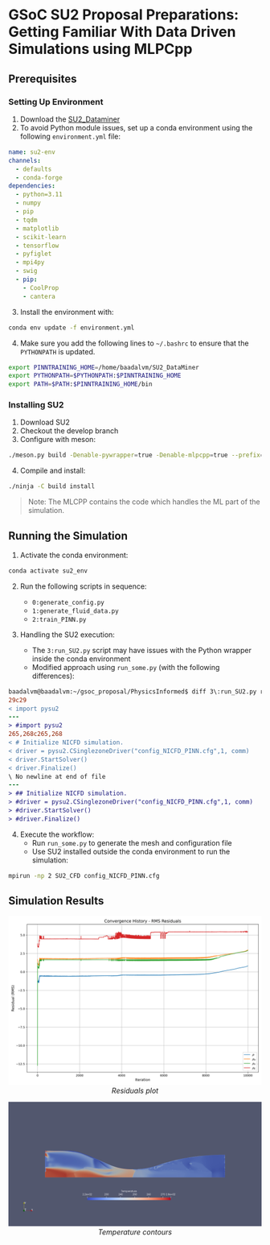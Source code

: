 # GSoC SU2 Proposal Preparations: Getting Familiar With Data Driven Simulations using MLPCpp

## Prerequisites

### Setting Up Environment

1. Download the [SU2_Dataminer](https://github.com/EvertBunschoten/SU2_DataMiner)
2. To avoid Python module issues, set up a conda environment using the following `environment.yml` file:

```yaml
name: su2-env
channels:
  - defaults
  - conda-forge
dependencies:
  - python=3.11
  - numpy
  - pip
  - tqdm
  - matplotlib
  - scikit-learn
  - tensorflow
  - pyfiglet
  - mpi4py
  - swig
  - pip:
    - CoolProp
    - cantera
```

3. Install the environment with:

```bash
conda env update -f environment.yml
```

4. Make sure you add the following lines to `~/.bashrc` to ensure that the `PYTHONPATH` is updated.
```bash
export PINNTRAINING_HOME=/home/baadalvm/SU2_DataMiner
export PYTHONPATH=$PYTHONPATH:$PINNTRAINING_HOME
export PATH=$PATH:$PINNTRAINING_HOME/bin

``` 


### Installing SU2

1. Download SU2
2. Checkout the develop branch
3. Configure with meson:

```bash
./meson.py build -Denable-pywrapper=true -Denable-mlpcpp=true --prefix=/home/baadalvm/su2_develop/SU2
```

4. Compile and install:

```bash
./ninja -C build install
```

> Note: The MLCPP contains the code which handles the ML part of the simulation.

## Running the Simulation

1. Activate the conda environment:

```bash
conda activate su2_env
```

2. Run the following scripts in sequence:
   - `0:generate_config.py`
   - `1:generate_fluid_data.py`
   - `2:train_PINN.py`

3. Handling the SU2 execution:
   - The `3:run_SU2.py` script may have issues with the Python wrapper inside the conda environment
   - Modified approach using `run_some.py` (with the following differences):

```diff
baadalvm@baadalvm:~/gsoc_proposal/PhysicsInformed$ diff 3\:run_SU2.py run_some.py 
29c29
< import pysu2
---
> #import pysu2
265,268c265,268
< # Initialize NICFD simulation.
< driver = pysu2.CSinglezoneDriver("config_NICFD_PINN.cfg",1, comm)
< driver.StartSolver()
< driver.Finalize()
\ No newline at end of file
---
> ## Initialize NICFD simulation.
> #driver = pysu2.CSinglezoneDriver("config_NICFD_PINN.cfg",1, comm)
> #driver.StartSolver()
> #driver.Finalize()
```

4. Execute the workflow:
   - Run `run_some.py` to generate the mesh and configuration file
   - Use SU2 installed outside the conda environment to run the simulation:

```bash
mpirun -np 2 SU2_CFD config_NICFD_PINN.cfg
```

## Simulation Results

<p align="center">
  <img src="PhysicsInformed/rms_residuals.png" alt="residual plot">
  <br>
  <em>Residuals plot</em>
</p>

<p align="center">
  <img src="PhysicsInformed/gsoc_proposal_temp.png" alt="temperature plot">
  <br>
  <em>Temperature contours</em>
</p>
